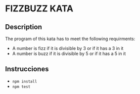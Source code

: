 # FIZZBUZZ KATA

## Description

The program of this kata has to meet the following requirments:
* A number is fizz if it is divisible by 3 or if it has a 3 in it
* A number is buzz if it is divisible by 5 or if it has a 5 in it

## Instrucciones
* `npm install`
* `npm test`
